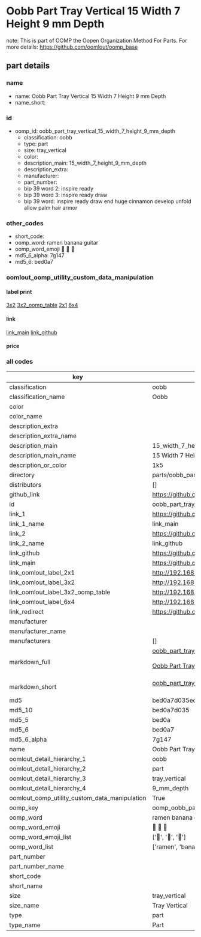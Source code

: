 # Oobb Part Tray Vertical 15 Width 7 Height 9 mm Depth  

note: This is part of OOMP the Oopen Organization Method For Parts. For more details: https://github.com/oomlout/oomp_base

##  part details
  







### name
* name: Oobb Part Tray Vertical 15 Width 7 Height 9 mm Depth
* name_short: 
### id
* oomp_id: oobb_part_tray_vertical_15_width_7_height_9_mm_depth
  * classification: oobb
  * type: part
  * size: tray_vertical
  * color: 
  * description_main: 15_width_7_height_9_mm_depth
  * description_extra: 
  * manufacturer: 
  * part_number: 
  * bip 39 word 2: inspire ready
  * bip 39 word 3: inspire ready draw
  * bip 39 word: inspire ready draw end huge cinnamon develop unfold allow palm hair armor

### other_codes
* short_code: 
* oomp_word: ramen banana guitar
* oomp_word_emoji :ramen: :banana: :guitar:
* md5_6_alpha: 7g147
* md5_6: bed0a7






### oomlout_oomp_utility_custom_data_manipulation
#### label print
[3x2](http://192.168.1.245:1112/?label=oomp%207g147)
[3x2_oomp_table](http://192.168.1.108:1112/?label=oomp%207g147)
[2x1](http://192.168.1.242:1112/?label=oomp%207g147)
[6x4](http://192.168.1.55:1112/?label=oomp%207g147)    

#### link

[link_main](https://github.com/oomlout/oomlout_oomp_version_1_messy/tree/main/parts/oobb_part_tray_vertical_15_width_7_height_9_mm_depth) [link_github](https://github.com/oomlout/oomlout_oomp_version_1_messy/tree/main/parts/oobb_part_tray_vertical_15_width_7_height_9_mm_depth)                             

#### price







### all codes 
| key | value |  
| --- | --- |  
| classification | oobb |  
| classification_name | Oobb |  
| color |  |  
| color_name |  |  
| description_extra |  |  
| description_extra_name |  |  
| description_main | 15_width_7_height_9_mm_depth |  
| description_main_name | 15 Width 7 Height 9 mm Depth |  
| description_or_color | 1k5 |  
| directory | parts/oobb_part_tray_vertical_15_width_7_height_9_mm_depth |  
| distributors | [] |  
| github_link | https://github.com/oomlout/oomlout_oomp_part_src/tree/main/parts/oobb_part_tray_vertical_15_width_7_height_9_mm_depth |  
| id | oobb_part_tray_vertical_15_width_7_height_9_mm_depth |  
| link_1 | https://github.com/oomlout/oomlout_oomp_version_1_messy/tree/main/parts/oobb_part_tray_vertical_15_width_7_height_9_mm_depth |  
| link_1_name | link_main |  
| link_2 | https://github.com/oomlout/oomlout_oomp_version_1_messy/tree/main/parts/oobb_part_tray_vertical_15_width_7_height_9_mm_depth |  
| link_2_name | link_github |  
| link_github | https://github.com/oomlout/oomlout_oomp_version_1_messy/tree/main/parts/oobb_part_tray_vertical_15_width_7_height_9_mm_depth |  
| link_main | https://github.com/oomlout/oomlout_oomp_version_1_messy/tree/main/parts/oobb_part_tray_vertical_15_width_7_height_9_mm_depth |  
| link_oomlout_label_2x1 | http://192.168.1.242:1112/?label=oomp%207g147 |  
| link_oomlout_label_3x2 | http://192.168.1.245:1112/?label=oomp%207g147 |  
| link_oomlout_label_3x2_oomp_table | http://192.168.1.108:1112/?label=oomp%207g147 |  
| link_oomlout_label_6x4 | http://192.168.1.55:1112/?label=oomp%207g147 |  
| link_redirect | https://github.com/oomlout/oomlout_oomp_version_1_messy/tree/main/parts/oobb_part_tray_vertical_15_width_7_height_9_mm_depth |  
| manufacturer |  |  
| manufacturer_name |  |  
| manufacturers | [] |  
| markdown_full | [oobb_part_tray_vertical_15_width_7_height_9_mm_depth](none)<br>[](none)<br>[Oobb Part Tray Vertical 15 Width 7 Height 9 Mm Depth](none)<br><br> |  
| markdown_short | [oobb_part_tray_vertical_15_width_7_height_9_mm_depth](none)<br><br> |  
| md5 | bed0a7d035ed2790a437549884ecb3aa |  
| md5_10 | bed0a7d035 |  
| md5_5 | bed0a |  
| md5_6 | bed0a7 |  
| md5_6_alpha | 7g147 |  
| name | Oobb Part Tray Vertical 15 Width 7 Height 9 mm Depth |  
| oomlout_detail_hierarchy_1 | oobb |  
| oomlout_detail_hierarchy_2 | part |  
| oomlout_detail_hierarchy_3 | tray_vertical |  
| oomlout_detail_hierarchy_4 | 9_mm_depth |  
| oomlout_oomp_utility_custom_data_manipulation | True |  
| oomp_key | oomp_oobb_part_tray_vertical_15_width_7_height_9_mm_depth |  
| oomp_word | ramen banana guitar |  
| oomp_word_emoji | :ramen: :banana: :guitar: |  
| oomp_word_emoji_list | [':ramen:', ':banana:', ':guitar:'] |  
| oomp_word_list | ['ramen', 'banana', 'guitar'] |  
| part_number |  |  
| part_number_name |  |  
| short_code |  |  
| short_name |  |  
| size | tray_vertical |  
| size_name | Tray Vertical |  
| type | part |  
| type_name | Part |  

